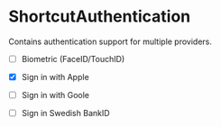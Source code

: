 # ShortcutAuthentication

Contains authentication support for multiple providers.

- [ ] Biometric (FaceID/TouchID)
- [x] Sign in with Apple
- [ ] Sign in with Goole
- [ ] Sign in Swedish BankID

